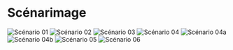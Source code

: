# Scénarimage
![Scénario 01](https://github.com/user-attachments/assets/40607197-4420-4db4-b89b-9f14cf07fb28)
![Scénario 02](https://github.com/user-attachments/assets/7e2153d6-b4a4-4272-b313-6151a0d41c7e)
![Scénario 03](https://github.com/user-attachments/assets/a3f1635c-6e9e-4bee-b39f-2d9fe1d752fc)
![Scénario 04](https://github.com/user-attachments/assets/32003bec-dc00-4079-95c7-84609e57d0c7)
![Scénario 04a](https://github.com/user-attachments/assets/a96e959f-004a-4fee-b13a-13a05e0aa0bc)
![Scénario 04b](https://github.com/user-attachments/assets/f157f985-c6be-4b2a-8161-748bb11cd9a9)
![Scénario 05](https://github.com/user-attachments/assets/df1094d1-39a9-4b55-abe2-67a2b872b4f2)
![Scénario 06](https://github.com/user-attachments/assets/5716f09e-ddcb-4e62-bf5a-e6f8d5567889)

<!-- Ici mettre tous les documents et références associés au scénarimage  -->

<!--
## Réferences 

[Scénarimage](https://tim-montmorency.com/582523-gestion/#/contenus/3_planification/40_scenarimage/)
-->
